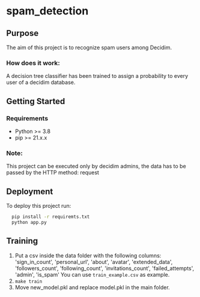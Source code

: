 
# spam_detection
## Purpose
The aim of this project is to recognize spam users among Decidim.

### How does it work:
A decision tree classifier has been trained to assign a probability to every user of a decidim database.
## Getting Started
### Requirements
- Python >= 3.8
- pip >= 21.x.x
### Note:

This project can be executed only by decidim admins, the data has to be passed by the HTTP method: request


## Deployment

To deploy this project run:

```bash
  pip install -r requiremts.txt
  python app.py
```

## Training
1. Put a csv inside the data folder with the following columns:
'sign_in_count', 'personal_url', 'about', 'avatar', 'extended_data', 'followers_count', 'following_count', 'invitations_count', 'failed_attempts', 'admin', 'is_spam'
You can use `train_example.csv` as example.
2. `make train`
3. Move new_model.pkl and replace model.pkl in the main folder.